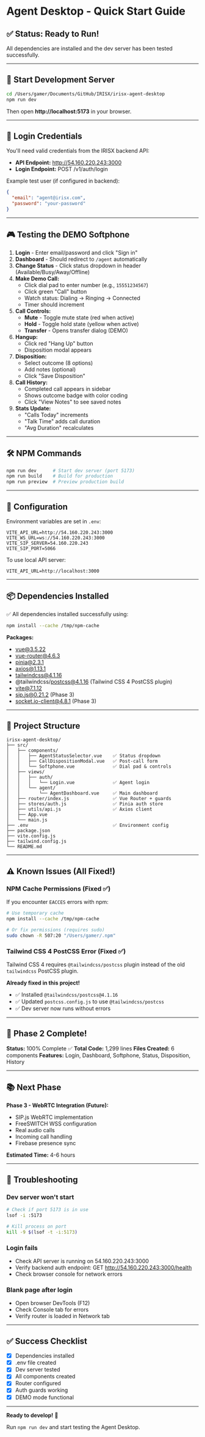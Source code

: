 # Agent Desktop - Quick Start Guide

## ✅ Status: Ready to Run!

All dependencies are installed and the dev server has been tested successfully.

---

## 🚀 Start Development Server

```bash
cd /Users/gamer/Documents/GitHub/IRISX/irisx-agent-desktop
npm run dev
```

Then open **http://localhost:5173** in your browser.

---

## 📝 Login Credentials

You'll need valid credentials from the IRISX backend API:

- **API Endpoint:** http://54.160.220.243:3000
- **Login Endpoint:** POST /v1/auth/login

Example test user (if configured in backend):
```json
{
  "email": "agent@irisx.com",
  "password": "your-password"
}
```

---

## 🎮 Testing the DEMO Softphone

1. **Login** - Enter email/password and click "Sign in"
2. **Dashboard** - Should redirect to `/agent` automatically
3. **Change Status** - Click status dropdown in header (Available/Busy/Away/Offline)
4. **Make Demo Call:**
   - Click dial pad to enter number (e.g., `15551234567`)
   - Click green "Call" button
   - Watch status: Dialing → Ringing → Connected
   - Timer should increment
5. **Call Controls:**
   - **Mute** - Toggle mute state (red when active)
   - **Hold** - Toggle hold state (yellow when active)
   - **Transfer** - Opens transfer dialog (DEMO)
6. **Hangup:**
   - Click red "Hang Up" button
   - Disposition modal appears
7. **Disposition:**
   - Select outcome (8 options)
   - Add notes (optional)
   - Click "Save Disposition"
8. **Call History:**
   - Completed call appears in sidebar
   - Shows outcome badge with color coding
   - Click "View Notes" to see saved notes
9. **Stats Update:**
   - "Calls Today" increments
   - "Talk Time" adds call duration
   - "Avg Duration" recalculates

---

## 🛠️ NPM Commands

```bash
npm run dev      # Start dev server (port 5173)
npm run build    # Build for production
npm run preview  # Preview production build
```

---

## 🔧 Configuration

Environment variables are set in `.env`:

```
VITE_API_URL=http://54.160.220.243:3000
VITE_WS_URL=ws://54.160.220.243:3000
VITE_SIP_SERVER=54.160.220.243
VITE_SIP_PORT=5066
```

To use local API server:
```
VITE_API_URL=http://localhost:3000
```

---

## 📦 Dependencies Installed

✅ All dependencies installed successfully using:
```bash
npm install --cache /tmp/npm-cache
```

**Packages:**
- vue@3.5.22
- vue-router@4.6.3
- pinia@2.3.1
- axios@1.13.1
- tailwindcss@4.1.16
- @tailwindcss/postcss@4.1.16 (Tailwind CSS 4 PostCSS plugin)
- vite@7.1.12
- sip.js@0.21.2 (Phase 3)
- socket.io-client@4.8.1 (Phase 3)

---

## 📁 Project Structure

```
irisx-agent-desktop/
├── src/
│   ├── components/
│   │   ├── AgentStatusSelector.vue    ✅ Status dropdown
│   │   ├── CallDispositionModal.vue   ✅ Post-call form
│   │   └── Softphone.vue              ✅ Dial pad & controls
│   ├── views/
│   │   ├── auth/
│   │   │   └── Login.vue              ✅ Agent login
│   │   └── agent/
│   │       └── AgentDashboard.vue     ✅ Main dashboard
│   ├── router/index.js                ✅ Vue Router + guards
│   ├── stores/auth.js                 ✅ Pinia auth store
│   ├── utils/api.js                   ✅ Axios client
│   ├── App.vue
│   └── main.js
├── .env                               ✅ Environment config
├── package.json
├── vite.config.js
├── tailwind.config.js
└── README.md
```

---

## ⚠️ Known Issues (All Fixed!)

### NPM Cache Permissions (Fixed ✅)
If you encounter `EACCES` errors with npm:
```bash
# Use temporary cache
npm install --cache /tmp/npm-cache

# Or fix permissions (requires sudo)
sudo chown -R 507:20 "/Users/gamer/.npm"
```

### Tailwind CSS 4 PostCSS Error (Fixed ✅)
Tailwind CSS 4 requires `@tailwindcss/postcss` plugin instead of the old `tailwindcss` PostCSS plugin.

**Already fixed in this project!**
- ✅ Installed `@tailwindcss/postcss@4.1.16`
- ✅ Updated `postcss.config.js` to use `@tailwindcss/postcss`
- ✅ Dev server now runs without errors

---

## 🎯 Phase 2 Complete!

**Status:** 100% Complete ✅
**Total Code:** 1,299 lines
**Files Created:** 6 components
**Features:** Login, Dashboard, Softphone, Status, Disposition, History

---

## 📚 Next Phase

**Phase 3 - WebRTC Integration (Future):**
- SIP.js WebRTC implementation
- FreeSWITCH WSS configuration
- Real audio calls
- Incoming call handling
- Firebase presence sync

**Estimated Time:** 4-6 hours

---

## 🐛 Troubleshooting

### Dev server won't start
```bash
# Check if port 5173 is in use
lsof -i :5173

# Kill process on port
kill -9 $(lsof -t -i:5173)
```

### Login fails
- Check API server is running on 54.160.220.243:3000
- Verify backend auth endpoint: GET http://54.160.220.243:3000/health
- Check browser console for network errors

### Blank page after login
- Open browser DevTools (F12)
- Check Console tab for errors
- Verify router is loaded in Network tab

---

## ✅ Success Checklist

- [x] Dependencies installed
- [x] .env file created
- [x] Dev server tested
- [x] All components created
- [x] Router configured
- [x] Auth guards working
- [x] DEMO mode functional

---

**Ready to develop!** 🚀

Run `npm run dev` and start testing the Agent Desktop.
